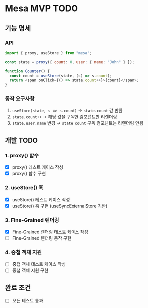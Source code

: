 # Mesa MVP TODO

## 기능 명세

### API

```javascript
import { proxy, useStore } from "mesa";

const state = proxy({ count: 0, user: { name: "John" } });

function Counter() {
  const count = useStore(state, (s) => s.count);
  return <span onClick={() => state.count++}>{count}</span>;
}
```

### 동작 요구사항

1. `useStore(state, s => s.count)` → `state.count` 값 반환
2. `state.count++` → 해당 값을 구독한 컴포넌트만 리렌더링
3. `state.user.name` 변경 → `state.count` 구독 컴포넌트는 리렌더링 안됨

## 개발 TODO

### 1. proxy() 함수

- [x] proxy() 테스트 케이스 작성
- [x] proxy() 함수 구현

### 2. useStore() 훅

- [x] useStore() 테스트 케이스 작성
- [x] useStore() 훅 구현 (useSyncExternalStore 기반)

### 3. Fine-Grained 렌더링

- [x] Fine-Grained 렌더링 테스트 케이스 작성
- [ ] Fine-Grained 렌더링 동작 구현

### 4. 중첩 객체 지원

- [ ] 중첩 객체 테스트 케이스 작성
- [ ] 중첩 객체 지원 구현

## 완료 조건

- [ ] 모든 테스트 통과

